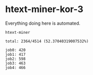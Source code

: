 # htext-miner-kor-3

Everything doing here is automated.

```
htext-miner

total: 2364/4514 (52.37040319007532%)

job0: 420
job1: 417
job2: 598
job3: 463
job4: 466
```
